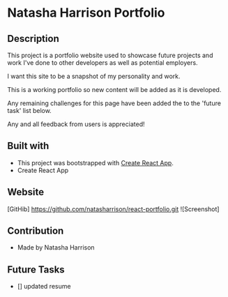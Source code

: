 # Natasha Harrison Portfolio 

## Description 
This project is a portfolio website used to showcase future projects and work I've done to other developers as well as potential employers.

I want this site to be a snapshot of my personality and work.

This is a working portfolio so new content will be added as it is developed.

Any remaining challenges for this page have been added the to the 'future task' list below.

Any and all feedback from users is appreciated!

## Built with 
- This project was bootstrapped with [Create React App](https://github.com/facebook/create-react-app).
- Create React App

## Website 
[GitHib] https://github.com/natasharrison/react-portfolio.git
![Screenshot] 

## Contribution 
- Made by Natasha Harrison

## Future Tasks
- [] updated resume 